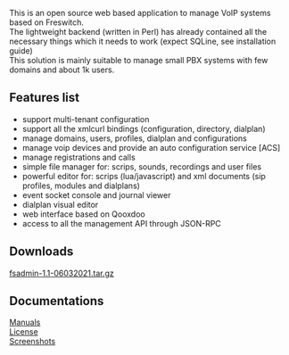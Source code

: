 <p>
 This is an open source web based application to manage VoIP systems based on Freswitch.<br>
 The lightweight backend (written in Perl) has already contained all the necessary things which it needs to work (expect SQLine, see installation guide)<br>
 This solution is mainly suitable to manage small PBX systems with few domains and about 1k users.
</p>

## Features list
 - support multi-tenant configuration
 - support all the xmlcurl bindings (configuration, directory, dialplan)
 - manage domains, users, profiles, dialplan and configurations
 - manage voip devices and provide an auto configuration service [ACS]
 - manage registrations and calls
 - simple file manager for: scrips, sounds, recordings and user files
 - powerful editor for: scrips (lua/javascript) and xml documents (sip profiles, modules and dialplans)
 - event socket console and journal viewer
 - dialplan visual editor
 - web interface based on Qooxdoo
 - access to all the management API through JSON-RPC

## Downloads 
 [fsadmin-1.1-06032021.tar.gz](https://github.com/akscf/fsadmin/blob/main/bin/fsadmin-1.1-06032021.tar.gz)
 
## Documentations
<a href="https://akscf.org/?page=projects/fsadmin/main" target="_blank">Manuals</a><br>
<a href="https://akscf.org/?page=projects/fsadmin/license" target="_blank">License</a><br>
<a href="https://akscf.org/?page=projects/fsadmin/screenshots" target="_blank">Screenshots</a><br>



